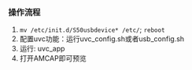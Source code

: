 ### 操作流程
1. `mv /etc/init.d/S50usbdevice* /etc/`; `reboot`
2. 配置uvc功能：运行uvc_config.sh或者usb_config.sh
3. 运行: uvc_app
4. 打开AMCAP即可预览
